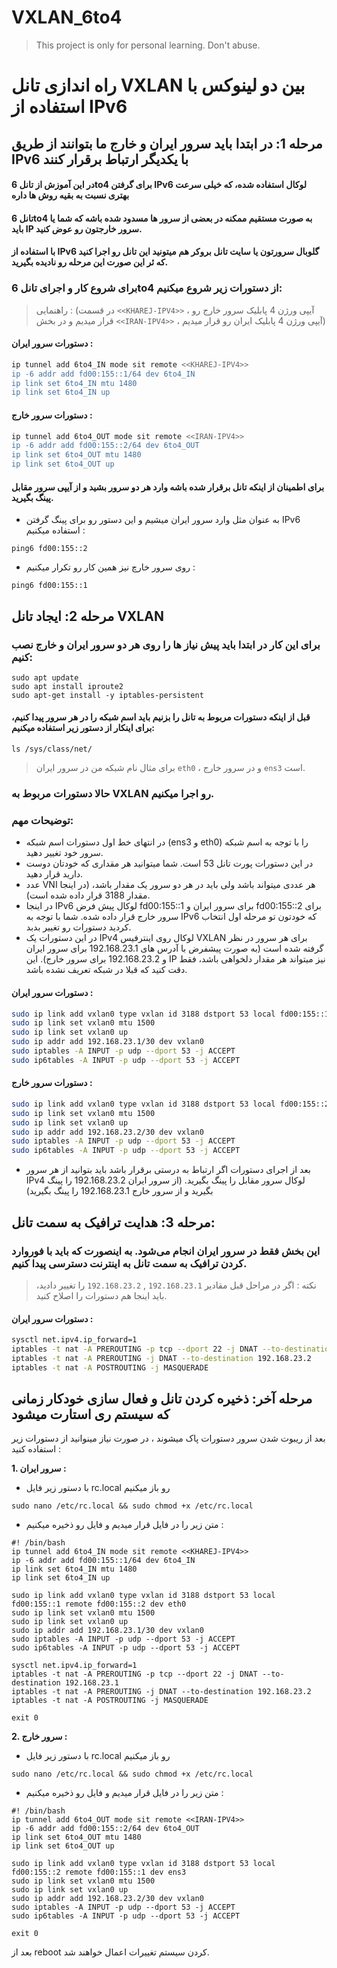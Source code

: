 # VXLAN_6to4

> This project is only for personal learning. Don't abuse.

# راه اندازی تانل VXLAN بین دو لینوکس با استفاده از IPv6

## مرحله 1: در ابتدا باید سرور ایران و خارج ما بتوانند از طریق IPv6 با یکدیگر ارتباط برقرار کنند

#### در این آموزش از تانل 6to4 برای گرفتن IPv6 لوکال استفاده شده، که خیلی سرعت بهتری نسبت به بقیه روش ها داره
#### تانل 6to4 به صورت مستقیم ممکنه در بعضی از سرور ها مسدود شده باشه که شما یا باید IP سرور خارجتون رو عوض کنید.
#### با استفاده از IPv6 گلوبال سرورتون یا سایت تانل بروکر هم میتونید این تانل رو اجرا کنید که ئر این صورت این مرحله رو نادیده بگیرید.


### برای شروع کار و اجرای تانل 6to4 از دستورات زیر شروع میکنیم:

>راهنمایی : (در قسمت `<<KHAREJ-IPV4>>` ، آیپی ورژن 4 پابلیک سرور خارج رو قرار میدیم و در بخش `<<IRAN-IPV4>>` ، آیپی ورژن 4 پابلیک ایران رو قرار میدیم)

#### دستورات سرور ایران :

```sh
ip tunnel add 6to4_IN mode sit remote <<KHAREJ-IPV4>>
ip -6 addr add fd00:155::1/64 dev 6to4_IN
ip link set 6to4_IN mtu 1480
ip link set 6to4_IN up
```


#### دستورات سرور خارج :
```sh
ip tunnel add 6to4_OUT mode sit remote <<IRAN-IPV4>>
ip -6 addr add fd00:155::2/64 dev 6to4_OUT
ip link set 6to4_OUT mtu 1480
ip link set 6to4_OUT up
```

#### برای اطمینان از اینکه تانل برقرار شده باشه وارد هر دو سرور بشید و از آیپی سرور مقابل پینگ بگیرید.
- به عنوان مثل وارد سرور ایران میشیم و این دستور رو برای پینگ گرفتن IPv6 استفاده میکنیم : 
```shell
ping6 fd00:155::2
```
- روی سرور خارچ نیز همین کار رو تکرار میکنیم :
```shell
ping6 fd00:155::1
```





## مرحله 2: ایجاد تانل VXLAN

### برای این کار در ابتدا باید پیش نیاز ها را روی هر دو سرور ایران و خارج نصب کنیم:
```shell
sudo apt update
sudo apt install iproute2
sudo apt-get install -y iptables-persistent
```

#### قبل از اینکه دستورات مربوط به تانل را بزنیم باید اسم شبکه را در هر سرور پیدا کنیم، برای اینکار از دستور زیر استفاده میکنیم:

```shell
ls /sys/class/net/
```
>برای مثال نام شبکه من در سرور ایران `eth0` ، و در سرور خارج `ens3` است.

### حالا دستورات مربوط به VXLAN رو اجرا میکنیم.

### توضیحات مهم:
- در انتهای خط اول دستورات اسم شبکه (ens3 و eth0) را با توجه به اسم شبکه سرور خود تغییر دهید.
- در این دستورات پورت تانل 53 است. شما میتوانید هر مقداری که خودتان دوست دارید قرار دهید.
- عدد VNI هر عددی میتواند باشد ولی باید در هر دو سرور یک مقدار باشد، (در اینجا مقدار 3188 قرار داده شده است).
-  در اینجا IPv6 لوکال پیش فرض fd00:155::1 برای سرور ایران و fd00:155::2 برای سرور خارج قرار داده شده. شما با توجه به IPv6 که خودتون تو مرحله اول انتخاب کردید دستورات رو تغییر بدبد.
- در این دستورات یک IPv4 لوکال روی اینترفیس VXLAN برای هر سرور در نظر گرفته شده است (به صورت پیشفرض با آدرس های 192.168.23.1 برای سرور ایران و 192.168.23.2 برای سرور خارج). این IP نیز میتواند هر مقدار دلخواهی باشد، فقط دقت کنید که قبلا در شبکه تعریف نشده باشد.


#### دستورات سرور ایران :

```sh
sudo ip link add vxlan0 type vxlan id 3188 dstport 53 local fd00:155::1 remote fd00:155::2 dev eth0
sudo ip link set vxlan0 mtu 1500
sudo ip link set vxlan0 up
sudo ip addr add 192.168.23.1/30 dev vxlan0
sudo iptables -A INPUT -p udp --dport 53 -j ACCEPT
sudo ip6tables -A INPUT -p udp --dport 53 -j ACCEPT
```


#### دستورات سرور خارج :
```sh
sudo ip link add vxlan0 type vxlan id 3188 dstport 53 local fd00:155::2 remote fd00:155::1 dev ens3
sudo ip link set vxlan0 mtu 1500
sudo ip link set vxlan0 up
sudo ip addr add 192.168.23.2/30 dev vxlan0
sudo iptables -A INPUT -p udp --dport 53 -j ACCEPT
sudo ip6tables -A INPUT -p udp --dport 53 -j ACCEPT
```
- بعد از اجرای دستورات اگر ارتباط به درستی برقرار باشد باید بتوانید از هر سرور IPv4 لوکال سرور مقابل را پینگ بگیرید. (از سرور ایران 192.168.23.2 را پینگ بگیرید و از سرور خارج 192.168.23.1 را پینگ بگیرید)

## مرحله 3: هدایت ترافیک به سمت تانل:

### این بخش فقط در سرور ایران انجام می‌شود. به اینصورت که باید با فوروارد کردن ترافیک به سمت تانل به اینترنت دسترسی پیدا کنیم.

>نکته : اگر در مراحل قبل مقادیر `192.168.23.1` , `192.168.23.2` را تغییر دادید، باید اینجا هم دستورات را اصلاح کنید.
>
#### دستورات سرور ایران :

```sh
sysctl net.ipv4.ip_forward=1
iptables -t nat -A PREROUTING -p tcp --dport 22 -j DNAT --to-destination 192.168.23.1
iptables -t nat -A PREROUTING -j DNAT --to-destination 192.168.23.2
iptables -t nat -A POSTROUTING -j MASQUERADE
```

## ‌‌‌‌‌‌مرحله آخر: ذخیره کردن تانل و فعال سازی خودکار زمانی که سیستم ری استارت میشود
بعد از ریبوت شدن سرور دستورات پاک میشوند ، در صورت نیاز مینوانید از دستورات زیر استفاده کنید : 

**1. سرور ایران :**

- با دستور زیر فایل rc.local رو باز میکنیم 
```shell
sudo nano /etc/rc.local && sudo chmod +x /etc/rc.local
```

- متن زیر را در فایل قرار میدیم و فایل رو ذخیره میکنیم : 
```shell
#! /bin/bash
ip tunnel add 6to4_IN mode sit remote <<KHAREJ-IPV4>>
ip -6 addr add fd00:155::1/64 dev 6to4_IN
ip link set 6to4_IN mtu 1480
ip link set 6to4_IN up

sudo ip link add vxlan0 type vxlan id 3188 dstport 53 local fd00:155::1 remote fd00:155::2 dev eth0
sudo ip link set vxlan0 mtu 1500
sudo ip link set vxlan0 up
sudo ip addr add 192.168.23.1/30 dev vxlan0
sudo iptables -A INPUT -p udp --dport 53 -j ACCEPT
sudo ip6tables -A INPUT -p udp --dport 53 -j ACCEPT

sysctl net.ipv4.ip_forward=1
iptables -t nat -A PREROUTING -p tcp --dport 22 -j DNAT --to-destination 192.168.23.1
iptables -t nat -A PREROUTING -j DNAT --to-destination 192.168.23.2
iptables -t nat -A POSTROUTING -j MASQUERADE 

exit 0
```

**2. سرور خارج :**



- با دستور زیر فایل rc.local رو باز میکنیم 
```shell
sudo nano /etc/rc.local && sudo chmod +x /etc/rc.local
```

- متن زیر را در فایل قرار میدیم و فایل رو ذخیره میکنیم : 
```shell
#! /bin/bash
ip tunnel add 6to4_OUT mode sit remote <<IRAN-IPV4>>
ip -6 addr add fd00:155::2/64 dev 6to4_OUT
ip link set 6to4_OUT mtu 1480
ip link set 6to4_OUT up

sudo ip link add vxlan0 type vxlan id 3188 dstport 53 local fd00:155::2 remote fd00:155::1 dev ens3
sudo ip link set vxlan0 mtu 1500
sudo ip link set vxlan0 up
sudo ip addr add 192.168.23.2/30 dev vxlan0
sudo iptables -A INPUT -p udp --dport 53 -j ACCEPT
sudo ip6tables -A INPUT -p udp --dport 53 -j ACCEPT

exit 0
```

بعد از reboot کردن سیستم تغییرات اعمال خواهند شد.
